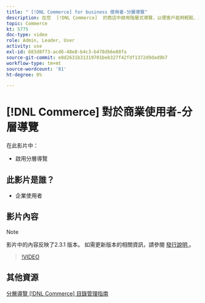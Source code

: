 ```yaml
---
title: " [!DNL Commerce] for business 使用者-分層導覽"
description: 在您  [!DNL Commerce]  的商店中啟用階層式導覽，以便客戶能夠輕鬆、迅速地找到產品。
topic: Commerce
kt: 5775
doc-type: video
role: Admin, Leader, User
activity: use
exl-id: 683d8f73-acd6-48e8-b4c3-b478db6e88fa
source-git-commit: e8d2631b31319701beb327f42fdf1372d9dad9b7
workflow-type: tm+mt
source-wordcount: '81'
ht-degree: 0%

---
```


# [!DNL Commerce] 對於商業使用者-分層導覽

在此影片中：

- 啟用分層導覽

## 此影片是誰？

- 企業使用者

## 影片內容

>[!NOTE]
>
>影片中的內容反映了2.3.1 版本。 如需更新版本的相關資訊，請參閱 [ 發行說明 ](https://experienceleague.adobe.com/docs/commerce-operations/release/notes/overview.html) 。

>[!VIDEO](https://video.tv.adobe.com/v/36186?quality=12&learn=on)

## 其他資源

[分層導覽  [!DNL Commerce]  目錄管理指南](https://experienceleague.adobe.com/docs/commerce-admin/catalog/catalog/navigation/navigation-layered.html)
